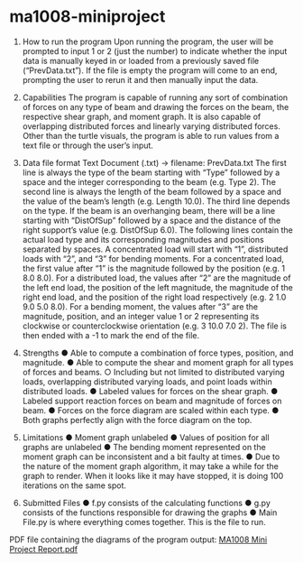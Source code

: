 # ma1008-miniproject

1. How to run the program
Upon running the program, the user will be prompted to input 1 or 2 (just the number) to
indicate whether the input data is manually keyed in or loaded from a previously saved
file (“PrevData.txt”). If the file is empty the program will come to an end, prompting the
user to rerun it and then manually input the data.


2. Capabilities
The program is capable of running any sort of combination of forces on any type of beam
and drawing the forces on the beam, the respective shear graph, and moment graph. It
is also capable of overlapping distributed forces and linearly varying distributed
forces. Other than the turtle visuals, the program is able to run values from a text file or
through the user’s input.


3. Data file format
Text Document (.txt) → filename: PrevData.txt
The first line is always the type of the beam starting with “Type” followed by a space and
the integer corresponding to the beam (e.g. Type 2). The second line is always the
length of the beam followed by a space and the value of the beam’s length (e.g. Length
10.0). The third line depends on the type. If the beam is an overhanging beam, there will
be a line starting with “DistOfSup” followed by a space and the distance of the right
support’s value (e.g. DistOfSup 6.0). The following lines contain the actual load type and
its corresponding magnitudes and positions separated by spaces. A concentrated load
will start with “1”, distributed loads with “2”, and “3” for bending moments. For a
concentrated load, the first value after “1” is the magnitude followed by the position (e.g.
1 8.0 8.0). For a distributed load, the values after “2” are the magnitude of the left end
load, the position of the left magnitude, the magnitude of the right end load, and the
position of the right load respectively (e.g. 2 1.0 9.0 5.0 8.0). For a bending moment, the
values after “3” are the magnitude, position, and an integer value 1 or 2 representing its
clockwise or counterclockwise orientation (e.g. 3 10.0 7.0 2). The file is then ended with
a -1 to mark the end of the file.


4. Strengths
● Able to compute a combination of force types, position, and magnitude.
● Able to compute the shear and moment graph for all types of forces and beams.
○ Including but not limited to distributed varying loads, overlapping distributed
varying loads, and point loads within distributed loads.
● Labeled values for forces on the shear graph.
● Labeled support reaction forces on beam and magnitude of forces on beam.
● Forces on the force diagram are scaled within each type.
● Both graphs perfectly align with the force diagram on the top.


5. Limitations
● Moment graph unlabeled
● Values of position for all graphs are unlabeled
● The bending moment represented on the moment graph can be inconsistent and a bit
faulty at times.
● Due to the nature of the moment graph algorithm, it may take a while for the graph to
render. When it looks like it may have stopped, it is doing 100 iterations on the same
spot.


6. Submitted Files
● f.py consists of the calculating functions
● g.py consists of the functions responsible for drawing the graphs
● Main File.py is where everything comes together. This is the file to run.


PDF file containing the diagrams of the program output:
[MA1008 Mini Project Report.pdf](https://github.com/jensonjenkins/ma1008-miniproject/files/10677989/MA1008.Mini.Project.Report.pdf)
